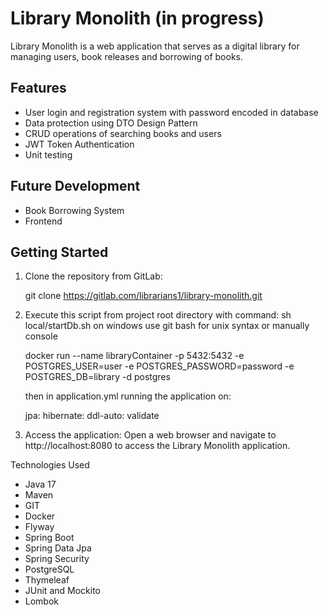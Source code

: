 # Library Monolith (in progress)

Library Monolith is a web application that serves as a digital library for managing users, book releases and borrowing of books.

## Features

- User login and registration system with password encoded in database
- Data protection using DTO Design Pattern
- CRUD operations of searching books and users
- JWT Token Authentication
- Unit testing


## Future Development
- Book Borrowing System
- Frontend

## Getting Started
1. Clone the repository from GitLab:

    git clone https://gitlab.com/librarians1/library-monolith.git

2. Execute this script from project root directory with command: sh local/startDb.sh on windows use git bash for unix syntax
   or manually console

   docker run --name libraryContainer -p 5432:5432 -e POSTGRES_USER=user -e POSTGRES_PASSWORD=password -e POSTGRES_DB=library -d postgres

   then in application.yml running the application on: 

   jpa: hibernate: ddl-auto: validate

3. Access the application:
   Open a web browser and navigate to http://localhost:8080 to access the Library Monolith application.

Technologies Used
- Java 17
- Maven
- GIT
- Docker
- Flyway
- Spring Boot
- Spring Data Jpa
- Spring Security
- PostgreSQL
- Thymeleaf
- JUnit and Mockito
- Lombok